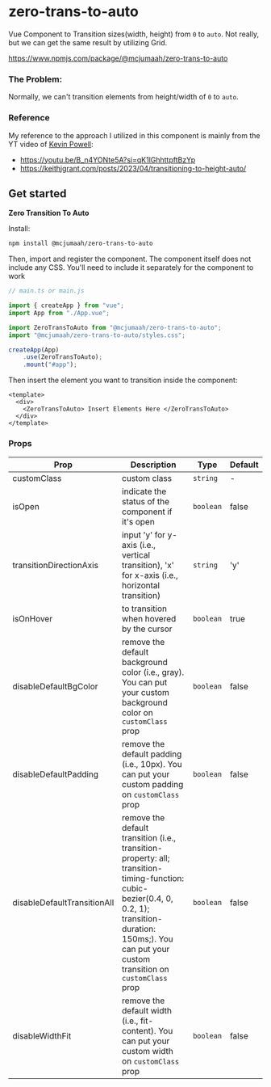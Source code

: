 # zero-trans-to-auto

Vue Component to Transition sizes(width, height) from `0` to `auto`. Not really, but we can get the same result by utilizing Grid.

https://www.npmjs.com/package/@mcjumaah/zero-trans-to-auto

### The Problem:

Normally, we can't transition elements from height/width of `0` to `auto`.

### Reference

My reference to the approach I utilized in this component is mainly from the YT video of [Kevin Powell](https://github.com/kevin-powell):

- https://youtu.be/B_n4YONte5A?si=qK1lGhhttpftBzYp
- https://keithjgrant.com/posts/2023/04/transitioning-to-height-auto/

## Get started

**Zero Transition To Auto**

Install:

```bash
npm install @mcjumaah/zero-trans-to-auto
```

Then, import and register the component.
The component itself does not include any CSS. You'll need to include it separately for the component to work

```js
// main.ts or main.js

import { createApp } from "vue";
import App from "./App.vue";

import ZeroTransToAuto from "@mcjumaah/zero-trans-to-auto";
import "@mcjumaah/zero-trans-to-auto/styles.css";

createApp(App)
    .use(ZeroTransToAuto);
    .mount("#app");
```

Then insert the element you want to transition inside the component:

```vue
<template>
  <div>
    <ZeroTransToAuto> Insert Elements Here </ZeroTransToAuto>
  </div>
</template>
```

### Props

| Prop                        | Description                                                                                                                                                                                                     | Type      | Default |
| --------------------------- | --------------------------------------------------------------------------------------------------------------------------------------------------------------------------------------------------------------- | --------- | ------- |
| customClass                 | custom class                                                                                                                                                                                                    | `string`  | -       |
| isOpen                      | indicate the status of the component if it's open                                                                                                                                                               | `boolean` | false   |
| transitionDirectionAxis     | input 'y' for y-axis (i.e., vertical transition), 'x' for x-axis (i.e., horizontal transition)                                                                                                                  | `string`  | 'y'     |
| isOnHover                   | to transition when hovered by the cursor                                                                                                                                                                        | `boolean` | true    |
| disableDefaultBgColor       | remove the default background color (i.e., gray). You can put your custom background color on `customClass` prop                                                                                                | `boolean` | false   |
| disableDefaultPadding       | remove the default padding (i.e., 10px). You can put your custom padding on `customClass` prop                                                                                                                  | `boolean` | false   |
| disableDefaultTransitionAll | remove the default transition (i.e., transition-property: all; transition-timing-function: cubic-bezier(0.4, 0, 0.2, 1); transition-duration: 150ms;). You can put your custom transition on `customClass` prop | `boolean` | false   |
| disableWidthFit             | remove the default width (i.e., fit-content). You can put your custom width on `customClass` prop                                                                                                               | `boolean` | false   |
